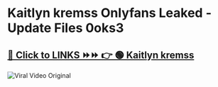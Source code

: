 
 # Kaitlyn kremss Onlyfans Leaked - Update Files 0oks3

## <h2><a href="https://clipsfans.com/Kaitlyn_kremss&ref=git">🔗 Click to LINKS ⏩⏩ 👉 🟢 Kaitlyn kremss </a></h2>

<a href="https://clipsfans.com/Kaitlyn_kremss&ref=git" rel="nofollow" data-target="animated-image.originalLink"><img src="https://i.ibb.co.com/xMMVF88/686577567.gif" alt="Viral Video Original" style="max-width: 100%; display: inline-block;" data-target="animated-image.originalImage"></a>

